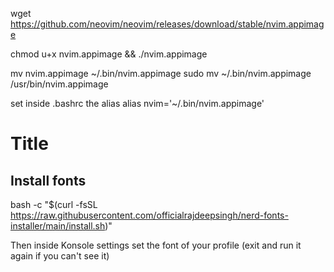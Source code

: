 wget https://github.com/neovim/neovim/releases/download/stable/nvim.appimage

chmod u+x nvim.appimage && ./nvim.appimage

mv nvim.appimage ~/.bin/nvim.appimage
sudo mv ~/.bin/nvim.appimage /usr/bin/nvim.appimage


set inside .bashrc the alias
alias nvim='~/.bin/nvim.appimage'


# Title
## Install fonts
bash -c  "$(curl -fsSL https://raw.githubusercontent.com/officialrajdeepsingh/nerd-fonts-installer/main/install.sh)"

Then inside Konsole settings set the font of your profile (exit and run it again if you can't see it)

